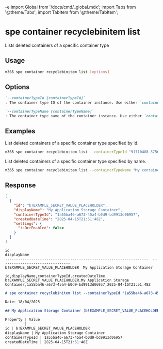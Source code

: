 -e <!-- DISCLAIMER: All secrets, passwords, and sensitive values in this document are examples only and not real credentials. -->
import Global from '/docs/cmd/_global.mdx';
import Tabs from '@theme/Tabs';
import TabItem from '@theme/TabItem';

# spe container recyclebinitem list

Lists deleted containers of a specific container type

## Usage

```sh
m365 spe container recyclebinitem list [options]
```

## Options

```md definition-list
`--containerTypeId [containerTypeId]`
: The container type ID of the container instance. Use either `containerTypeId` or `containerTypeName` but not both.

`--containerTypeName [containerTypeName]`
: The container type name of the container instance. Use either `containerTypeId` or `containerTypeName` but not both.
```

<Global />

## Examples

List deleted containers of a specific container type specified by id.

```sh
m365 spe container recyclebinitem list --containerTypeId "91710488-5756-407f-9046-fbe5f0b4de73"
```

List deleted containers of a specific container type specified by name.

```sh
m365 spe container recyclebinitem list --containerTypeName "My container type name"
```

## Response

<Tabs>
  <TabItem value="JSON">

  ```json
  [
    {
      "id": "b!EXAMPLE_SECRET_VALUE_PLACEHOLDER",
      "displayName": "My Application Storage Container",
      "containerTypeId": "1a55ba46-a673-45a4-b0d9-bd9913d06957",
      "createdDateTime": "2025-04-15T21:51:48Z",
      "settings": {
        "isOcrEnabled": false
      }
    }
  ]
  ```

  </TabItem>
  <TabItem value="Text">

  ```text
  id                                                                  displayName
  ------------------------------------------------------------------  --------------------------------
  b!EXAMPLE_SECRET_VALUE_PLACEHOLDER  My Application Storage Container
  ```

  </TabItem>
  <TabItem value="CSV">

  ```csv
  id,displayName,containerTypeId,createdDateTime
  b!EXAMPLE_SECRET_VALUE_PLACEHOLDER,My Application Storage Container,1a55ba46-a673-45a4-b0d9-bd9913d06957,2025-04-15T21:51:48Z
  ```

  </TabItem>
  <TabItem value="Markdown">

  ```md
  # spe container recyclebinitem list --containerTypeId "1a55ba46-a673-45a4-b0d9-bd9913d06957"

  Date: 18/04/2025

  ## My Application Storage Container (b!EXAMPLE_SECRET_VALUE_PLACEHOLDER)

  Property | Value
  ---------|-------
  id | b!EXAMPLE_SECRET_VALUE_PLACEHOLDER
  displayName | My Application Storage Container
  containerTypeId | 1a55ba46-a673-45a4-b0d9-bd9913d06957
  createdDateTime | 2025-04-15T21:51:48Z
  ```

  </TabItem>
</Tabs>

